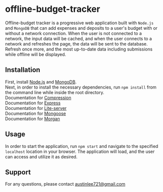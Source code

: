 # offline-budget-tracker
Offline-budget tracker is a progressive web application built with `Node.js` and `MongoDB` that can add expenses and deposits to a user's budget with or without a network connection. When the user is not connected to a network, the input data will be cached, and when the user connects to a network and refreshes the page, the data will be sent to the database. Refresh once more, and the most up-to-date data including submissions while offline will be displayed.

## Installation
First, install [Node.js](https://nodejs.org/en/) and [MongoDB](https://docs.mongodb.com/manual/installation/).<br>
Next, in order to install the necessary dependencies, run `npm install` from the command line while inside the root directory.<br>
Documentation for [Compression](https://www.npmjs.com/package/compression)<br>
Documentation for [Express](https://www.npmjs.com/package/express)<br>
Documentation for [Lite-server](https://www.npmjs.com/package/lite-server)<br>
Documentation for [Mongoose](https://www.npmjs.com/package/mongoose)<br>
Documentation for [Morgan](https://www.npmjs.com/package/morgan)

## Usage
In order to start the application, run `npm start` and navigate to the specified `localhost` location in your browser. The application will load, and the user can access and utilize it as desired.

## Support
For any questions, please contact austinlee721@gmail.com